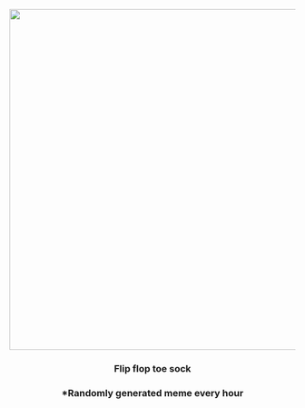 <p align="center">
        <img src="https://i.redd.it/8gnfdlz6in991.jpg" width="600" height="600">
        </p>
        <h3 align="center">Flip flop toe sock</h3>
        <h3 align="center">*Randomly generated meme every hour</h3>
    